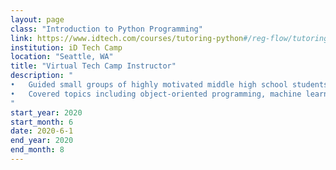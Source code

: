 ```yaml
---
layout: page
class: "Introduction to Python Programming"
link: https://www.idtech.com/courses/tutoring-python#/reg-flow/tutoring
institution: iD Tech Camp
location: "Seattle, WA"
title: "Virtual Tech Camp Instructor"
description: "
•	Guided small groups of highly motivated middle high school students as instructor through fast-paced online introductory Python programming classes.<br/>
•	Covered topics including object-oriented programming, machine learning algorithm, and Python game development in a project-based learning setting.
"
start_year: 2020
start_month: 6
date: 2020-6-1
end_year: 2020
end_month: 8
---
```

